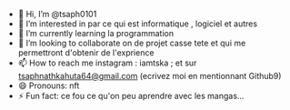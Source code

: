- 👋 Hi, I’m @tsaph0101
- 👀 I’m interested in par ce qui est informatique , logiciel et autres
- 🌱 I’m currently learning la programmation
- 💞️ I’m looking to collaborate on de projet casse tete et qui me permettront d'obtenir de l'exprience
- 📫 How to reach me instagram : iamtska ; et sur tsaphnathkahuta64@gmail.com (ecrivez moi en mentionnant Github9)
- 😄 Pronouns: nft
- ⚡ Fun fact: ce fou ce qu'on peu aprendre avec les mangas...

<!---
tsaph0101/tsaph0101 is a ✨ special ✨ repository because its `README.md` (this file) appears on your GitHub profile.
You can click the Preview link to take a look at your changes.
--->
